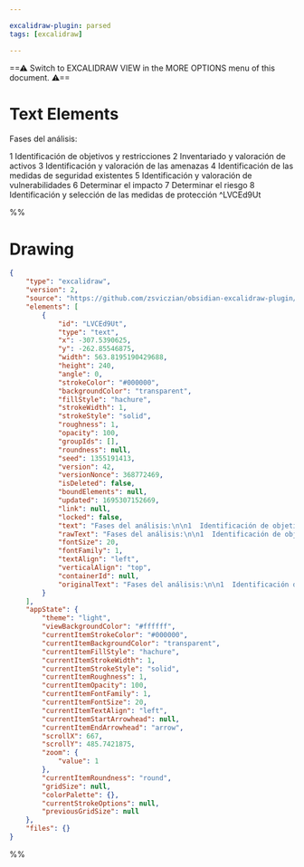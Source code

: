 ```yaml
---

excalidraw-plugin: parsed
tags: [excalidraw]

---
```

==⚠  Switch to EXCALIDRAW VIEW in the MORE OPTIONS menu of this document. ⚠==


# Text Elements
Fases del análisis:

1  Identificación de objetivos y restricciones
2 Inventariado y valoración de activos
3 Identificación y valoración de las amenazas
4 Identificación de las medidas de seguridad existentes
5 Identificación y valoración de vulnerabilidades
6 Determinar el impacto
7 Determinar el riesgo
8 Identificación y selección de las medidas de protección ^LVCEd9Ut

%%
# Drawing
```json
{
	"type": "excalidraw",
	"version": 2,
	"source": "https://github.com/zsviczian/obsidian-excalidraw-plugin/releases/tag/1.8.19",
	"elements": [
		{
			"id": "LVCEd9Ut",
			"type": "text",
			"x": -307.5390625,
			"y": -262.85546875,
			"width": 563.8195190429688,
			"height": 240,
			"angle": 0,
			"strokeColor": "#000000",
			"backgroundColor": "transparent",
			"fillStyle": "hachure",
			"strokeWidth": 1,
			"strokeStyle": "solid",
			"roughness": 1,
			"opacity": 100,
			"groupIds": [],
			"roundness": null,
			"seed": 1355191413,
			"version": 42,
			"versionNonce": 368772469,
			"isDeleted": false,
			"boundElements": null,
			"updated": 1695307152669,
			"link": null,
			"locked": false,
			"text": "Fases del análisis:\n\n1  Identificación de objetivos y restricciones\n2 Inventariado y valoración de activos\n3 Identificación y valoración de las amenazas\n4 Identificación de las medidas de seguridad existentes\n5 Identificación y valoración de vulnerabilidades\n6 Determinar el impacto\n7 Determinar el riesgo\n8 Identificación y selección de las medidas de protección",
			"rawText": "Fases del análisis:\n\n1  Identificación de objetivos y restricciones\n2 Inventariado y valoración de activos\n3 Identificación y valoración de las amenazas\n4 Identificación de las medidas de seguridad existentes\n5 Identificación y valoración de vulnerabilidades\n6 Determinar el impacto\n7 Determinar el riesgo\n8 Identificación y selección de las medidas de protección",
			"fontSize": 20,
			"fontFamily": 1,
			"textAlign": "left",
			"verticalAlign": "top",
			"containerId": null,
			"originalText": "Fases del análisis:\n\n1  Identificación de objetivos y restricciones\n2 Inventariado y valoración de activos\n3 Identificación y valoración de las amenazas\n4 Identificación de las medidas de seguridad existentes\n5 Identificación y valoración de vulnerabilidades\n6 Determinar el impacto\n7 Determinar el riesgo\n8 Identificación y selección de las medidas de protección"
		}
	],
	"appState": {
		"theme": "light",
		"viewBackgroundColor": "#ffffff",
		"currentItemStrokeColor": "#000000",
		"currentItemBackgroundColor": "transparent",
		"currentItemFillStyle": "hachure",
		"currentItemStrokeWidth": 1,
		"currentItemStrokeStyle": "solid",
		"currentItemRoughness": 1,
		"currentItemOpacity": 100,
		"currentItemFontFamily": 1,
		"currentItemFontSize": 20,
		"currentItemTextAlign": "left",
		"currentItemStartArrowhead": null,
		"currentItemEndArrowhead": "arrow",
		"scrollX": 667,
		"scrollY": 485.7421875,
		"zoom": {
			"value": 1
		},
		"currentItemRoundness": "round",
		"gridSize": null,
		"colorPalette": {},
		"currentStrokeOptions": null,
		"previousGridSize": null
	},
	"files": {}
}
```
%%